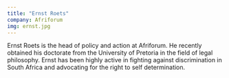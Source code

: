 ```yaml
---
title: "Ernst Roets"
company: Afriforum
img: ernst.jpg
---
```


Ernst Roets is the head of policy and action at Afriforum. He recently obtained his doctorate from the University of Pretoria in the field of legal philosophy. Ernst has been highly active in fighting against discrimination in South Africa and advocating for the right to self determination.

